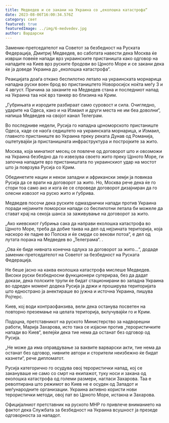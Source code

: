 ```yaml
---
title: Медведев и се закани на Украина со „еколошка катастрофа“
date: 2023-08-06T16:00:34.576Z
category: свет
featured: true
featuredImage: ../img/6-medvedev.jpg
author: Вардарски
---
```

Заменик-претседателот на Советот за безбедност на Руската Федерација, Дмитриј Медведев, во саботата навести дека Москва ќе изврши повеќе напади врз украинските пристаништа како одговор на нападите на Киев врз руските бродови во Црното Море и се закани дека ќе ја доведе Украина до „еколошка катастрофа“.

Реакцијата доаѓа откако беспилотно летало на украинската морнарица нападна руски воен брод во пристаништето Новоросијск ноќта меѓу 3 и 4 август. Причина за заканите на Медведев стана и последниот напад на Украина таа ноќ врз танкер во близина на Крим.

„Губрињата и изродите разбираат само суровост и сила. Очигледно, ударите на Одеса, како и на Измаил и други места не им беа доволни“, напиша Медведев на својот канал Телеграм.

Во последниве недели, Русија го нападна црноморското пристаниште Одеса, каде се наоѓа седиштето на украинската морнарица, и Измаил, главното пристаниште во Украина преку реката Дунав од Романија, оштетувајќи ја пристанишната инфраструктура и постројките за жито.

Москва, која минатиот месец се повлече од договорот што и овозможи на Украина безбедно да го извезува своето жито преку Црното Море, ги започна нападите врз пристаништата по украинскиот удар на мостот што ја поврзува Русија со Крим.

Обединетите нации и некои западни и африкански земји ја повикаа Русија да се врати на договорот за жито. Но, Москва рече дека ќе го стори тоа само ако и кога ќе се спроведе договорот дизајниран да го олесни извозот на руско жито и ѓубрива.

Медведев посочи дека руските одмазднички напади против Украина поради нејзините поморски напади со беспилотни летала би можеле да стават крај на секоја шанса за заживување на договорот за жито.

„Ако киевскиот ѓубриња сака да направи еколошка катастрофа во Црното Море, треба да добие таква на дел од нејзината територија, која наскоро ќе падне во Полска и ќе смрди со векови потоа“, е дел од лутата порака на Медведев во „Телеграма“. .

„Ова ќе биде нивната конечна одлука за договорот за жито...“, додаде заменик-претседателот на Советот за безбедност на Руската Федерација.

Не беше јасно на каква еколошка катастрофа мислеше Медведев. Високи руски безбедносни функционери сугерираа, без да дадат докази, дека полските трупи ќе бидат стационирани во западна Украина во одреден момент додека Русија ја држи и проширува територијата што еднострано ја анектираше во јужна и источна Украина, пишува Ројтерс.

Киев, кој води контраофанзива, вели дека останува посветен на повторно преземање на целата територија, вклучувајќи го и Крим.

Подоцна, претставникот на руското Министерство за надворешни работи, Марија Захарова, исто така се изјасни против „терористичките напади во Киев“, велејќи дека тие нема да останат без одговор од Русија.

„Не може да има оправдување за ваквите варварски акти, тие нема да останат без одговор, нивните автори и сторители неизбежно ќе бидат казнети“, рече дипломатот.

Русија категорично го осудува овој терористички напад, кој се закануваше не само со смрт на екипажот, туку носи и закана од еколошка катастрофа од големи размери, нагласи Захарова. Таа е револтирана што режимот во Киев не е осуден од Западот и меѓународните организации. Украина активно користи нови терористички методи, овој пат во Црното Море, истакна и Захарова.

Официјалниот претставник на руското МНР го привлече вниманието на фактот дека Службата за безбедност на Украина всушност ја презеде одговорноста за нападот.